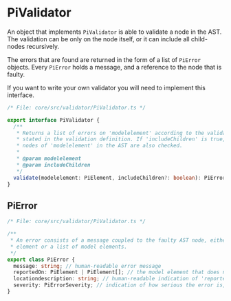 # PiValidator

An object that implements `PiValidator` is able to validate a node in the AST. The
validation can be only on the node itself, or it can include all child-nodes recursively.

The errors that are found are returned in the form of a list of `PiError` objects. Every `PiError`
holds a message, and a reference to the node that is faulty.

If you want to write your own validator you will need to implement this interface.

```ts
/* File: core/src/validator/PiValidator.ts */

export interface PiValidator {
  /**
   * Returns a list of errors on 'modelelement' according to the validation rules
   * stated in the validation definition. If 'includeChildren' is true, the child
   * nodes of 'modelelement' in the AST are also checked.
   *
   * @param modelelement
   * @param includeChildren
   */
  validate(modelelement: PiElement, includeChildren?: boolean): PiError[];
}
```

## PiError

```ts
/* File: core/src/validator/PiValidator.ts */

/**
 * An error consists of a message coupled to the faulty AST node, either a model
 * element or a list of model elements.
 */
export class PiError {
  message: string; // human-readable error message
  reportedOn: PiElement | PiElement[]; // the model element that does not comply
  locationdescription: string; // human-readable indication of 'reportedOn'
  severity: PiErrorSeverity; // indication of how serious the error is, default is 'ToDo'
}
```
